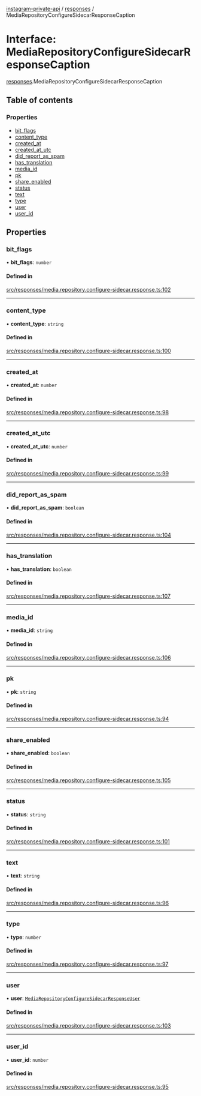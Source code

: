 [instagram-private-api](../../README.md) / [responses](../../modules/responses.md) / MediaRepositoryConfigureSidecarResponseCaption

# Interface: MediaRepositoryConfigureSidecarResponseCaption

[responses](../../modules/responses.md).MediaRepositoryConfigureSidecarResponseCaption

## Table of contents

### Properties

- [bit\_flags](MediaRepositoryConfigureSidecarResponseCaption.md#bit_flags)
- [content\_type](MediaRepositoryConfigureSidecarResponseCaption.md#content_type)
- [created\_at](MediaRepositoryConfigureSidecarResponseCaption.md#created_at)
- [created\_at\_utc](MediaRepositoryConfigureSidecarResponseCaption.md#created_at_utc)
- [did\_report\_as\_spam](MediaRepositoryConfigureSidecarResponseCaption.md#did_report_as_spam)
- [has\_translation](MediaRepositoryConfigureSidecarResponseCaption.md#has_translation)
- [media\_id](MediaRepositoryConfigureSidecarResponseCaption.md#media_id)
- [pk](MediaRepositoryConfigureSidecarResponseCaption.md#pk)
- [share\_enabled](MediaRepositoryConfigureSidecarResponseCaption.md#share_enabled)
- [status](MediaRepositoryConfigureSidecarResponseCaption.md#status)
- [text](MediaRepositoryConfigureSidecarResponseCaption.md#text)
- [type](MediaRepositoryConfigureSidecarResponseCaption.md#type)
- [user](MediaRepositoryConfigureSidecarResponseCaption.md#user)
- [user\_id](MediaRepositoryConfigureSidecarResponseCaption.md#user_id)

## Properties

### bit\_flags

• **bit\_flags**: `number`

#### Defined in

[src/responses/media.repository.configure-sidecar.response.ts:102](https://github.com/Nerixyz/instagram-private-api/blob/4971f34/src/responses/media.repository.configure-sidecar.response.ts#L102)

___

### content\_type

• **content\_type**: `string`

#### Defined in

[src/responses/media.repository.configure-sidecar.response.ts:100](https://github.com/Nerixyz/instagram-private-api/blob/4971f34/src/responses/media.repository.configure-sidecar.response.ts#L100)

___

### created\_at

• **created\_at**: `number`

#### Defined in

[src/responses/media.repository.configure-sidecar.response.ts:98](https://github.com/Nerixyz/instagram-private-api/blob/4971f34/src/responses/media.repository.configure-sidecar.response.ts#L98)

___

### created\_at\_utc

• **created\_at\_utc**: `number`

#### Defined in

[src/responses/media.repository.configure-sidecar.response.ts:99](https://github.com/Nerixyz/instagram-private-api/blob/4971f34/src/responses/media.repository.configure-sidecar.response.ts#L99)

___

### did\_report\_as\_spam

• **did\_report\_as\_spam**: `boolean`

#### Defined in

[src/responses/media.repository.configure-sidecar.response.ts:104](https://github.com/Nerixyz/instagram-private-api/blob/4971f34/src/responses/media.repository.configure-sidecar.response.ts#L104)

___

### has\_translation

• **has\_translation**: `boolean`

#### Defined in

[src/responses/media.repository.configure-sidecar.response.ts:107](https://github.com/Nerixyz/instagram-private-api/blob/4971f34/src/responses/media.repository.configure-sidecar.response.ts#L107)

___

### media\_id

• **media\_id**: `string`

#### Defined in

[src/responses/media.repository.configure-sidecar.response.ts:106](https://github.com/Nerixyz/instagram-private-api/blob/4971f34/src/responses/media.repository.configure-sidecar.response.ts#L106)

___

### pk

• **pk**: `string`

#### Defined in

[src/responses/media.repository.configure-sidecar.response.ts:94](https://github.com/Nerixyz/instagram-private-api/blob/4971f34/src/responses/media.repository.configure-sidecar.response.ts#L94)

___

### share\_enabled

• **share\_enabled**: `boolean`

#### Defined in

[src/responses/media.repository.configure-sidecar.response.ts:105](https://github.com/Nerixyz/instagram-private-api/blob/4971f34/src/responses/media.repository.configure-sidecar.response.ts#L105)

___

### status

• **status**: `string`

#### Defined in

[src/responses/media.repository.configure-sidecar.response.ts:101](https://github.com/Nerixyz/instagram-private-api/blob/4971f34/src/responses/media.repository.configure-sidecar.response.ts#L101)

___

### text

• **text**: `string`

#### Defined in

[src/responses/media.repository.configure-sidecar.response.ts:96](https://github.com/Nerixyz/instagram-private-api/blob/4971f34/src/responses/media.repository.configure-sidecar.response.ts#L96)

___

### type

• **type**: `number`

#### Defined in

[src/responses/media.repository.configure-sidecar.response.ts:97](https://github.com/Nerixyz/instagram-private-api/blob/4971f34/src/responses/media.repository.configure-sidecar.response.ts#L97)

___

### user

• **user**: [`MediaRepositoryConfigureSidecarResponseUser`](MediaRepositoryConfigureSidecarResponseUser.md)

#### Defined in

[src/responses/media.repository.configure-sidecar.response.ts:103](https://github.com/Nerixyz/instagram-private-api/blob/4971f34/src/responses/media.repository.configure-sidecar.response.ts#L103)

___

### user\_id

• **user\_id**: `number`

#### Defined in

[src/responses/media.repository.configure-sidecar.response.ts:95](https://github.com/Nerixyz/instagram-private-api/blob/4971f34/src/responses/media.repository.configure-sidecar.response.ts#L95)
